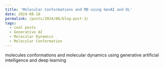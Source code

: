 ```yaml
---
title: 'Molecular Conformations and MD using GenAI and DL'
date: 2024-08-18
permalink: /posts/2024/08/blog-post-3/
tags:
  - cool posts
  - Generative AI
  - Molecular Dynamics
  - Molecular Conformation
---
```


molecules conformations and molecular dynamics using generative artificial intelligence and deep learning
